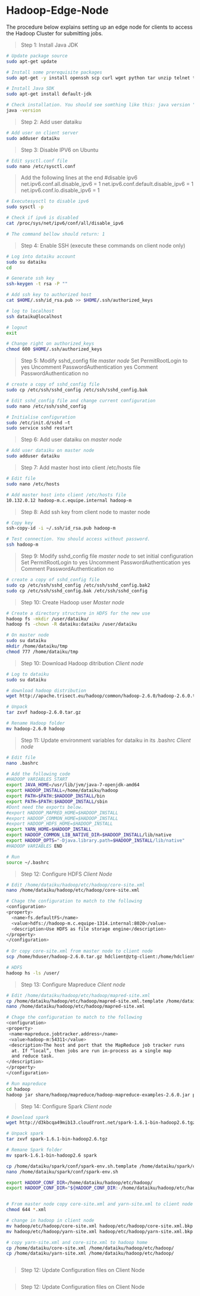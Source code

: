 # Hadoop-Edge-Node
The procedure below explains setting up an edge node for clients to access the Hadoop Cluster for submitting jobs.

> Step 1: Install Java JDK

```sh
# Update package source
sudo apt-get update

# Install some prerequisite packages
sudo apt-get -y install openssh scp curl wget python tar unzip telnet telnet-server

# Install Java SDK
sudo apt-get install default-jdk

# Check installation. You should see somthing like this: java version "x.x.x"
java -version

```

> Step 2: Add user dataiku

```sh
# Add user on client server
sudo adduser dataiku

```

> Step 3: Disable IPV6 on Ubuntu

```sh
# Edit sysctl.conf file
sudo nano /etc/sysctl.conf

```
> Add the following lines at the end
#disable ipv6
net.ipv6.conf.all.disable_ipv6 = 1
net.ipv6.conf.default.disable_ipv6 = 1
net.ipv6.conf.lo.disable_ipv6 = 1

```sh
# Executesysctl to disable ipv6
sudo sysctl -p

# Check if ipv6 is disabled
cat /proc/sys/net/ipv6/conf/all/disable_ipv6

# The command bellow should return: 1

```

> Step 4: Enable SSH (execute these commands on client node only)

```sh
# Log into dataiku account
sudo su dataiku
cd

# Generate ssh key
ssh-keygen -t rsa -P ""

# Add ssh key to authorized host
cat $HOME/.ssh/id_rsa.pub >> $HOME/.ssh/authorized_keys

# log to localhost
ssh dataiku@localhost

# logout
exit

# Change right on authorized_keys
chmod 600 $HOME/.ssh/authorized_keys

```

> Step 5: Modify sshd_config file _master node_
Set PermitRootLogin to yes
Uncomment PasswordAuthentication yes
Comment PasswordAuthentication no

```sh
# create a copy of sshd_config file
sudo cp /etc/ssh/sshd_config /etc/ssh/sshd_config.bak

# Edit sshd_config file and change current configuration
sudo nano /etc/ssh/sshd_config

# Initialise configuration
sudo /etc/init.d/sshd –t                             
sudo service sshd restart

```

> Step 6: Add user dataiku on _master node_

```sh
# Add user dataiku on master node
sudo adduser dataiku

```
> Step 7: Add master host into client /etc/hosts file

```sh
# Edit file 
sudo nano /etc/hosts

# Add master host into client /etc/hosts file
10.132.0.12 hadoop-m.c.equipe.internal hadoop-m

``` 

> Step 8: Add ssh key from client node to master node

``` sh
# Copy key
ssh-copy-id -i ~/.ssh/id_rsa.pub hadoop-m

# Test connection. You should access without password.
ssh hadoop-m

```

> Step 9: Modify sshd_config file _master node_ to set initial configuration
Set PermitRootLogin to yes
Uncomment PasswordAuthentication yes
Comment PasswordAuthentication no

```sh
# create a copy of sshd_config file
sudo cp /etc/ssh/sshd_config /etc/ssh/sshd_config.bak2
sudo cp /etc/ssh/sshd_config.bak /etc/ssh/sshd_config

```

> Step 10: Create Hadoop user _Master node_

```sh
# Create a directory structure in HDFS for the new use
hadoop fs -mkdir /user/dataiku/
hadoop fs -chown -R dataiku:dataiku /user/dataiku

# On master node 
sudo su dataiku
mkdir /home/dataiku/tmp
chmod 777 /home/dataiku/tmp

```

> Step 10: Download Hadoop ditribution _Client node_

```sh
# Log to dataiku
sudo su dataiku

# download hadoop distribution
wget http://apache.trisect.eu/hadoop/common/hadoop-2.6.0/hadoop-2.6.0.tar.gz

# Unpack
tar zxvf hadoop-2.6.0.tar.gz

# Rename Hadoop folder
mv hadoop-2.6.0 hadoop

```

> Step 11: Update environment variables for dataiku in its .bashrc _Client node_

```sh
# Edit file
nano .bashrc

# Add the following code
#HADOOP VARIABLES START
export JAVA_HOME=/usr/lib/jvm/java-7-openjdk-amd64
export HADOOP_INSTALL=/home/dataiku/hadoop
export PATH=$PATH:$HADOOP_INSTALL/bin
export PATH=$PATH:$HADOOP_INSTALL/sbin
#Dont need the exports below.
#export HADOOP_MAPRED_HOME=$HADOOP_INSTALL
#export HADOOP_COMMON_HOME=$HADOOP_INSTALL
#export HADOOP_HDFS_HOME=$HADOOP_INSTALL
export YARN_HOME=$HADOOP_INSTALL
export HADOOP_COMMON_LIB_NATIVE_DIR=$HADOOP_INSTALL/lib/native
export HADOOP_OPTS="-Djava.library.path=$HADOOP_INSTALL/lib/native"
#HADOOP VARIABLES END

# Run 
source ~/.bashrc

```

> Step 12: Configure HDFS _Client Node_

```sh
# Edit /home/dataiku/hadoop/etc/hadoop/core-site.xml
nano /home/dataiku/hadoop/etc/hadoop/core-site.xml

# Chage the configuration to match to the following
<configuration>
<property>
  <name>fs.defaultFS</name>
  <value>hdfs://hadoop-m.c.equipe-1314.internal:8020</value>
  <description>Use HDFS as file storage engine</description>
</property>
</configuration>
 
# Or copy core-site.xml from master node to client node
scp /home/hduser/hadoop-2.6.0.tar.gz hdclient@ztg-client:/home/hdclient

# HDFS 
hadoop hs -ls /user/

```

> Step 13: Configure Mapreduce _Client node_
```sh
# Edit /home/dataiku/hadoop/etc/hadoop/mapred-site.xml
cp /home/dataiku/hadoop/etc/hadoop/mapred-site.xml.template /home/dataiku/hadoop/etc/hadoop/mapred-site.xml
nano /home/dataiku/hadoop/etc/hadoop/mapred-site.xml

# Chage the configuration to match to the following
<configuration>
<property>
 <name>mapreduce.jobtracker.address</name>
 <value>hadoop-m:54311</value>
 <description>The host and port that the MapReduce job tracker runs
  at. If “local”, then jobs are run in-process as a single map
  and reduce task.
</description>
</property>
</configuration>

# Run mapreduce
cd hadoop
hadoop jar share/hadoop/mapreduce/hadoop-mapreduce-examples-2.6.0.jar pi 2 4

```

> Step 14: Configure Spark _Client node_
```sh
# Download spark
wget http://d3kbcqa49mib13.cloudfront.net/spark-1.6.1-bin-hadoop2.6.tgz

# Unpack spark
tar zxvf spark-1.6.1-bin-hadoop2.6.tgz

# Remane Spark folder
mv spark-1.6.1-bin-hadoop2.6 spark

cp /home/dataiku/spark/conf/spark-env.sh.template /home/dataiku/spark/conf/spark-env.sh
nano /home/dataiku/spark/conf/spark-env.sh

export HADOOP_CONF_DIR=/home/dataiku/hadoop/etc/hadoop/
export HADOOP_CONF_DIR="${HADOOP_CONF_DIR:-/home/dataiku/hadoop/etc/hadoop}"


# From master node copy core-site.xml and yarn-site.xml to client node
chmod 644 *.xml

# change in hadoop in client node
mv hadoop/etc/hadoop/core-site.xml hadoop/etc/hadoop/core-site.xml.bkp
mv hadoop/etc/hadoop/yarn-site.xml hadoop/etc/hadoop/yarn-site.xml.bkp

# copy yarn-site.xml and core-site.xml to hadoop home
cp /home/dataiku/core-site.xml /home/dataiku/hadoop/etc/hadoop/
cp /home/dataiku/yarn-site.xml /home/dataiku/hadoop/etc/hadoop/



```

> Step 12: Update Configuration files on Client Node

```sh
```

> Step 12: Update Configuration files on Client Node

```sh
```
